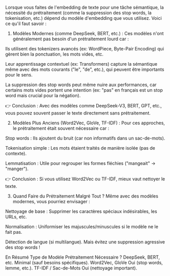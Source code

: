 Lorsque vous faites de l'embedding de texte pour une tâche sémantique, la nécessité du prétraitement (comme la suppression des stop words, la tokenisation, etc.) dépend du modèle d'embedding que vous utilisez. Voici ce qu'il faut savoir :

1. Modèles Modernes (comme DeepSeek, BERT, etc.) :
Ces modèles n'ont généralement pas besoin d'un prétraitement lourd car :

Ils utilisent des tokenizers avancés (ex: WordPiece, Byte-Pair Encoding) qui gèrent bien la ponctuation, les mots vides, etc.

Leur apprentissage contextuel (ex: Transformers) capture la sémantique même avec des mots courants ("le", "de", etc.), qui peuvent être importants pour le sens.

La suppression des stop words peut même nuire aux performances, car certains mots vides portent une intention (ex: "pas" en français est un stop word mais crucial pour la négation).

👉 Conclusion : Avec des modèles comme DeepSeek-V3, BERT, GPT, etc., vous pouvez souvent passer le texte directement sans prétraitement.

2. Modèles Plus Anciens (Word2Vec, GloVe, TF-IDF) :
Pour ces approches, le prétraitement était souvent nécessaire car :

Stop words : Ils ajoutent du bruit (car non informatifs dans un sac-de-mots).

Tokenisation simple : Les mots étaient traités de manière isolée (pas de contexte).

Lemmatisation : Utile pour regrouper les formes fléchies ("mangeait" → "manger").

👉 Conclusion : Si vous utilisez Word2Vec ou TF-IDF, mieux vaut nettoyer le texte.

3. Quand Faire du Prétraitement Malgré Tout ?
Même avec des modèles modernes, vous pourriez envisager :

Nettoyage de base : Supprimer les caractères spéciaux indésirables, les URLs, etc.

Normalisation : Uniformiser les majuscules/minuscules si le modèle ne le fait pas.

Détection de langue (si multilangue).
Mais évitez une suppression agressive des stop words !

En Résumé
Type de Modèle	Prétraitement Nécessaire ?
DeepSeek, BERT, etc.	Minimal (sauf besoins spécifiques).
Word2Vec, GloVe	Oui (stop words, lemme, etc.).
TF-IDF / Sac-de-Mots	Oui (nettoyage important).